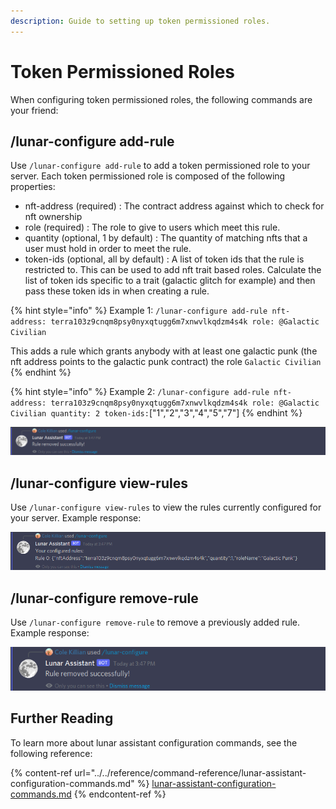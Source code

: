 ```yaml
---
description: Guide to setting up token permissioned roles.
---
```


# Token Permissioned Roles

When configuring token permissioned roles, the following commands are your friend:

## /lunar-configure add-rule

Use `/lunar-configure add-rule` to add a token permissioned role to your server. Each token permissioned role is composed of the following properties:

* nft-address (required) : The contract address against which to check for nft ownership
* role (required) : The role to give to users which meet this rule.
* quantity (optional, 1 by default) : The quantity of matching nfts that a user must hold in order to meet the rule.
* token-ids (optional, all by default) : A list of token ids that the rule is restricted to. This can be used to add nft trait based roles. Calculate the list of token ids specific to a trait (galactic glitch for example) and then pass these token ids in when creating a rule.

{% hint style="info" %}
Example 1: `/lunar-configure add-rule nft-address: terra103z9cnqm8psy0nyxqtugg6m7xnwvlkqdzm4s4k role: @Galactic Civilian`

This adds a rule which grants anybody with at least one galactic punk (the nft address points to the galactic punk contract) the role `Galactic Civilian`
{% endhint %}

{% hint style="info" %}
Example 2: `/lunar-configure add-rule nft-address: terra103z9cnqm8psy0nyxqtugg6m7xnwvlkqdzm4s4k role: @Galactic Civilian quantity: 2 token-ids:`\["1","2","3","4","5","7"]
{% endhint %}

![The output of running /lunar-configure add-rule](<../../.gitbook/assets/image (2).png>)

## /lunar-configure view-rules

Use `/lunar-configure view-rules` to view the rules currently configured for your server. Example response:

![The ouput of running /lunar-configure view-rules](../../.gitbook/assets/image.png)

## /lunar-configure remove-rule

Use `/lunar-configure remove-rule` to remove a previously added rule. Example response:

![The output of running /lunar-configure remove-rule](<../../.gitbook/assets/image (5).png>)

## Further Reading

To learn more about lunar assistant configuration commands, see the following reference:

{% content-ref url="../../reference/command-reference/lunar-assistant-configuration-commands.md" %}
[lunar-assistant-configuration-commands.md](../../reference/command-reference/lunar-assistant-configuration-commands.md)
{% endcontent-ref %}

